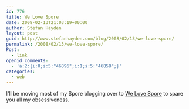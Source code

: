 ```yaml
---
id: 776
title: We Love Spore
date: 2008-02-13T21:03:19+00:00
author: Stefan Hayden
layout: post
guid: http://www.stefanhayden.com/blog/2008/02/13/we-love-spore/
permalink: /2008/02/13/we-love-spore/
Post:
  - link
openid_comments:
  - 'a:2:{i:0;s:5:"46896";i:1;s:5:"46858";}'
categories:
  - web
---
```

I'll be moving most of my Spore blogging over to <a href="http://welovespore.com">We Love Spore</a> to spare you all my obsessiveness.
